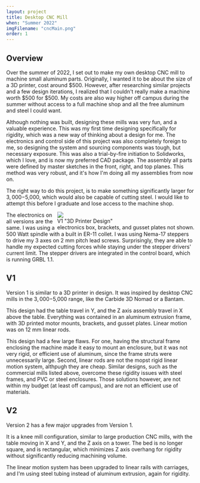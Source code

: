 ```yaml
---
layout: project
title: Desktop CNC Mill
when: "Summer 2022"
imgFilename: "cncMain.png"
order: 1
---
```


## Overview

Over the summer of 2022, I set out to make my own desktop CNC mill to machine small aluminum parts. Originally, I wanted it to be about the size of a 3D printer, cost around $500. However, after researching similar projects and a few design iterations, I realized that I couldn't really make a machine worth $500 for $500. My costs are also way higher off campus during the summer without access to a full machine shop and all the free aluminum and steel I could want. 

Although nothing was built, designing these mills was very fun, and a valuable experience. This was my first time designing specifically for rigidity, which was a new way of thinking about a design for me. The electronics and control side of this project was also completely foreign to me, so designing the system and sourcing components was tough, but necessary exposure. This was also a trial-by-fire initiation to Solidworks, which I love, and is now my preferred CAD package. The assembly all parts were defined by master sketches in the front, right, and top planes. This method was very robust, and it's how I'm doing all my assemblies from now on.

The right way to do this project, is to make something significantly larger for $3,000-$5,000, which would also be capable of cutting steel. I would like to attempt this before I graduate and lose access to the machine shop. 

<div class="imgCptnBox" style="float:right">
<img src="{{ "assets/images/cncMain.png" | relative_url }}" class="articleImgMain">
<figcaption class="articleCaption">V1 "3D Printer Design"<br>electronics box, brackets, and gusset plates not shown.</figcaption>
</div>

The electronics on all versions are the same. I was using a 500 Watt spindle with a built in ER-11 collet. I was using Nema-17 steppers to drive my 3 axes on 2 mm pitch lead screws. Surprisingly, they are able to handle my expected cutting forces while staying under the stepper drivers' current limit. The stepper drivers are integrated in the control board, which is running GRBL 1.1.

## V1

Version 1 is similar to a 3D printer in design. It was inspired by desktop CNC mills in the $3,000-$5,000 range, like the Carbide 3D Nomad or a Bantam.

This design had the table travel in Y, and the Z axis assembly travel in X above the table. Everything was contained in an aluminum extrusion frame, with 3D printed motor mounts, brackets, and gusset plates. Linear motion was on 12 mm linear rods.

This design had a few large flaws. For one, having the structural frame enclosing the machine made it easy to mount an enclosure, but it was not very rigid, or efficient use of aluminum, since the frame struts were unnecessarily large. Second, linear rods are not the mopst rigid linear motion system, althpugh they are cheap. Similar designs, such as the commercial mills listed above, overcome these rigidity issues with steel frames, and PVC or steel enclosures. Those solutions however, are not within my budget (at least off campus), and are not an efficient use of materials.

## V2

Version 2 has a few major upgrades from Version 1. 

It is a knee mill configuration, similar to large production CNC mills, with the table moving in X and Y, and the Z axis on a tower. The bed is no longer square, and is rectangular, which minimizes Z axis overhang for rigidity without significantly reducing machining volume.

The linear motion system has been upgraded to linear rails with carriages, and I'm using steel tubing instead of aluminum extrusion, again for rigidity.